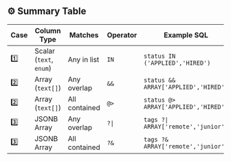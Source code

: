 ## ⚙️ Summary Table

| Case | Column Type             | Matches       | Operator | Example SQL                           |     |     |
| ---- | ----------------------- | ------------- | -------- | ------------------------------------- | --- | --- |
| 1️⃣   | Scalar (`text`, `enum`) | Any in list   | `IN`     | `status IN ('APPLIED','HIRED')`       |     |     |
| 2️⃣   | Array (`text[]`)        | Any overlap   | `&&`     | `status && ARRAY['APPLIED','HIRED']`  |     |     |
| 2️⃣   | Array (`text[]`)        | All contained | `@>`     | `status @> ARRAY['APPLIED','HIRED']`  |     |     |
| 3️⃣   | JSONB Array             | Any overlap   | `?\|`    | `tags ?\|` `ARRAY['remote','junior']` |     |
| 3️⃣   | JSONB Array             | All contained | `?&`     | `tags ?& ARRAY['remote','junior']`    |     |     |
